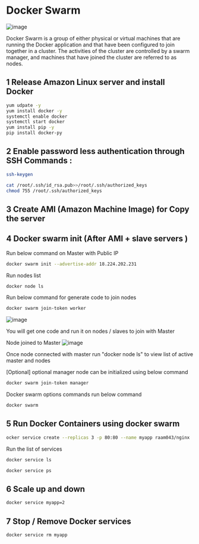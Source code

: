 # Docker Swarm


![image](https://user-images.githubusercontent.com/111989928/212470292-f16df78d-3ec4-4003-bba4-f85994b0f418.png)

Docker Swarm is a group of either physical or virtual machines that are running the Docker application and that have been configured to join together in a cluster.
The activities of the cluster are controlled by a swarm manager, and machines that have joined the cluster are referred to as nodes.

## 1 Release Amazon Linux server and install Docker

```sh
yum udpate -y
yum install docker -y
systemctl enable docker
systemctl start docker
yum install pip -y
pip install docker-py
```
## 2 Enable password less authentication through SSH Commands :
```sh
ssh-keygen
```
```sh
cat /root/.ssh/id_rsa.pub>>/root/.ssh/authorized_keys
chmod 755 /root/.ssh/authorized_keys
```

## 3 Create AMI (Amazon Machine Image) for Copy the server

## 4 Docker swarm init (After AMI + slave servers )

Run below command on Master with Public IP
```sh
docker swarm init --advertise-addr 18.224.202.231
```
Run nodes list
```sh
docker node ls
```
Run below command for generate code to join nodes 
```sh
docker swarm join-token worker
```
![image](https://user-images.githubusercontent.com/111989928/212469584-436cd7fb-c285-49f7-a443-dff202377c49.png)

You will get one code and run it on nodes / slaves to join with Master

Node joined to Master
![image](https://user-images.githubusercontent.com/111989928/212469619-a157fd97-8341-4fd8-9a61-ff436ed2779d.png)

Once node connected with master run "docker node ls" to view list of active master and nodes

[Optional] optional manager node can be initialized using below command
```sh
docker swarm join-token manager
```
Docker swarm options commands run below command
```sh
docker swarm
```
## 5 Run Docker Containers using docker swarm

```sh
ocker service create --replicas 3 -p 80:80 --name myapp raam043/nginx
```

Run the list of services
```sh
docker service ls
```
```sh
docker service ps
```
## 6 Scale up and down
```sh
docker service myapp=2
```
## 7 Stop / Remove Docker services
```sh
docker service rm myapp
```

